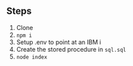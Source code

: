 ## Steps

1. Clone
2. `npm i`
3. Setup .env to point at an IBM i
4. Create the stored procedure in `sql.sql`
5. `node index`